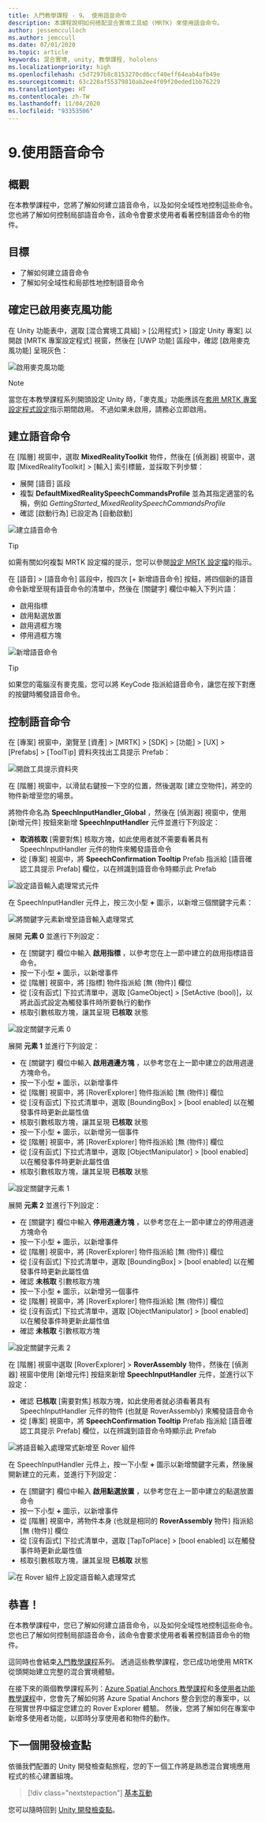 ```yaml
---
title: 入門教學課程 - 9。 使用語音命令
description: 本課程說明如何搭配混合實境工具組 (MRTK) 來使用語音命令。
author: jessemcculloch
ms.author: jemccull
ms.date: 07/01/2020
ms.topic: article
keywords: 混合實境, unity, 教學課程, hololens
ms.localizationpriority: high
ms.openlocfilehash: c5d7297b8c8153270cd6ccf40eff64eab4afb49e
ms.sourcegitcommit: 63c228af55379810ab2ee4f09f20eded1bb76229
ms.translationtype: HT
ms.contentlocale: zh-TW
ms.lasthandoff: 11/04/2020
ms.locfileid: "93353506"
---
```

# <a name="9-using-speech-commands"></a>9.使用語音命令

## <a name="overview"></a>概觀

在本教學課程中，您將了解如何建立語音命令，以及如何全域性地控制這些命令。 您也將了解如何控制局部語音命令，該命令會要求使用者看著控制語音命令的物件。

## <a name="objectives"></a>目標

* 了解如何建立語音命令
* 了解如何全域性和局部性地控制語音命令

## <a name="ensuring-the-microphone-capability-is-enabled"></a>確定已啟用麥克風功能

在 Unity 功能表中，選取 [混合實境工具組] > [公用程式] > [設定 Unity 專案] 以開啟 [MRTK 專案設定程式] 視窗，然後在 [UWP 功能] 區段中，確認 [啟用麥克風功能] 呈現灰色：

![啟用麥克風功能](images/mr-learning-base/base-09-section1-step1-1.png)

> [!NOTE]
> 當您在本教學課程系列開頭設定 Unity 時，「麥克風」功能應該在[套用 MRTK 專案設定程式設定](mr-learning-base-02.md#1-apply-the-mrtk-project-configurator-settings)指示期間啟用。 不過如果未啟用，請務必立即啟用。

## <a name="creating-speech-commands"></a>建立語音命令

在 [階層] 視窗中，選取 **MixedRealityToolkit** 物件，然後在 [偵測器] 視窗中，選取 [MixedRealityToolkit] > [輸入] 索引標籤，並採取下列步驟：

* 展開 [語音] 區段
* 複製 **DefaultMixedRealitySpeechCommandsProfile** 並為其指定適當的名稱，例如 _GettingStarted_MixedRealitySpeechCommandsProfile_
* 確認 [啟動行為] 已設定為 [自動啟動]

![建立語音命令](images/mr-learning-base/base-09-section2-step1-1.png)

> [!TIP]
> 如需有關如何複製 MRTK 設定檔的提示，您可以參閱[設定 MRTK 設定檔](mr-learning-base-03.md)的指示。

在 [語音] > [語音命令] 區段中，按四次 [+ 新增語音命令] 按鈕，將四個新的語音命令新增至現有語音命令的清單中，然後在 [關鍵字] 欄位中輸入下列片語：

* 啟用指標
* 啟用點選放置
* 啟用週框方塊
* 停用週框方塊

![新增語音命令](images/mr-learning-base/base-09-section2-step1-2.png)

> [!TIP]
> 如果您的電腦沒有麥克風，您可以將 KeyCode 指派給語音命令，讓您在按下對應的按鍵時觸發語音命令。

## <a name="controlling-speech-commands"></a>控制語音命令

在 [專案] 視窗中，瀏覽至 [資產] > [MRTK] > [SDK] > [功能] > [UX] > [Prefabs] > [ToolTip] 資料夾找出工具提示 Prefab：

![開啟工具提示資料夾](images/mr-learning-base/base-09-section3-step1-1.png)

在 [階層] 視窗中，以滑鼠右鍵按一下空的位置，然後選取 [建立空物件]，將空的物件新增至您的場景。

將物件命名為 **SpeechInputHandler_Global** ，然後在 [偵測器] 視窗中，使用 [新增元件] 按鈕來新增 **SpeechInputHandler** 元件並進行下列設定：

* **取消核取** [需要對焦] 核取方塊，如此使用者就不需要看著具有 SpeechInputHandler 元件的物件來觸發語音命令
* 從 [專案] 視窗中，將 **SpeechConfirmation Tooltip** Prefab 指派給 [語音確認工具提示 Prefab] 欄位，以在辨識到語音命令時顯示此 Prefab

![設定語音輸入處理常式元件](images/mr-learning-base/base-09-section3-step1-2.png)

在 SpeechInputHandler 元件上，按三次小型 **+** 圖示，以新增三個關鍵字元素：

![將關鍵字元素新增至語音輸入處理常式](images/mr-learning-base/base-09-section3-step1-3.png)

展開 **元素 0** 並進行下列設定：

* 在 [關鍵字] 欄位中輸入 **啟用指標** ，以參考您在上一節中建立的啟用指標語音命令。
* 按一下小型 **+** 圖示，以新增事件
* 從 [階層] 視窗中，將 [指標] 物件指派給 [無 (物件)] 欄位
* 從 [沒有函式] 下拉式清單中，選取 [GameObject] > [SetActive (bool)]，以將此函式設定為觸發事件時所要執行的動作
* 核取引數核取方塊，讓其呈現 **已核取** 狀態

![設定關鍵字元素 0](images/mr-learning-base/base-09-section3-step1-4.png)

展開 **元素 1** 並進行下列設定：

* 在 [關鍵字] 欄位中輸入 **啟用週邊方塊** ，以參考您在上一節中建立的啟用週邊方塊命令。
* 按一下小型 **+** 圖示，以新增事件
* 從 [階層] 視窗中，將 [RoverExplorer] 物件指派給 [無 (物件)] 欄位
* 從 [沒有函式] 下拉式清單中，選取 [BoundingBox] >  [bool enabled] 以在觸發事件時更新此屬性值
* 核取引數核取方塊，讓其呈現 **已核取** 狀態
* 按一下小型 **+** 圖示，以新增另一個事件
* 從 [階層] 視窗中，將 [RoverExplorer] 物件指派給 [無 (物件)] 欄位
* 從 [沒有函式] 下拉式清單中，選取 [ObjectManipulator] > [bool enabled] 以在觸發事件時更新此屬性值
* 核取引數核取方塊，讓其呈現 **已核取** 狀態

![設定關鍵字元素 1](images/mr-learning-base/base-09-section3-step1-5.png)

展開 **元素 2** 並進行下列設定：

* 在 [關鍵字] 欄位中輸入 **停用週邊方塊** ，以參考您在上一節中建立的停用週邊方塊命令
* 按一下小型 **+** 圖示，以新增事件
* 從 [階層] 視窗中，將 [RoverExplorer] 物件指派給 [無 (物件)] 欄位
* 從 [沒有函式] 下拉式清單中，選取 [BoundingBox] >  [bool enabled] 以在觸發事件時更新此屬性值
* 確認 **未核取** 引數核取方塊
* 按一下小型 **+** 圖示，以新增另一個事件
* 從 [階層] 視窗中，將 [RoverExplorer] 物件指派給 [無 (物件)] 欄位
* 從 [沒有函式] 下拉式清單中，選取 [ObjectManipulator] > [bool enabled] 以在觸發事件時更新此屬性值
* 確認 **未核取** 引數核取方塊

![設定關鍵字元素 2](images/mr-learning-base/base-09-section3-step1-6.png)

在 [階層] 視窗中選取 [RoverExplorer] > **RoverAssembly** 物件，然後在 [偵測器] 視窗中使用 [新增元件] 按鈕來新增 **SpeechInputHandler** 元件，並進行以下設定：

* 確認 **已核取** [需要對焦] 核取方塊，如此使用者就必須看著具有 SpeechInputHandler 元件的物件 (也就是 RoverAssembly) 來觸發語音命令
* 從 [專案] 視窗中，將 **SpeechConfirmation Tooltip** Prefab 指派給 [語音確認工具提示 Prefab] 欄位，以在辨識到語音命令時顯示此 Prefab

![將語音輸入處理常式新增至 Rover 組件](images/mr-learning-base/base-09-section3-step1-7.png)

在 SpeechInputHandler 元件上，按一下小型 **+** 圖示以新增關鍵字元素，然後展開新建立的元素，並進行下列設定：

* 在 [關鍵字] 欄位中輸入 **啟用點選放置** ，以參考您在上一節中建立的點選放置命令
* 按一下小型 **+** 圖示，以新增事件
* 從 [階層] 視窗中，將物件本身 (也就是相同的 **RoverAssembly** 物件) 指派給 [無 (物件)] 欄位
* 從 [沒有函式] 下拉式清單中，選取 [TapToPlace] > [bool enabled] 以在觸發事件時更新此屬性值
* 核取引數核取方塊，讓其呈現 **已核取** 狀態

![在 Rover 組件上設定語音輸入處理常式](images/mr-learning-base/base-09-section3-step1-8.png)

## <a name="congratulations"></a>恭喜！

在本教學課程中，您已了解如何建立語音命令，以及如何全域性地控制這些命令。 您也已了解如何控制局部語音命令，該命令會要求使用者看著控制語音命令的物件。

這同時也會結束[入門教學課程](mr-learning-base-01.md)系列。 透過這些教學課程，您已成功地使用 MRTK 從頭開始建立完整的混合實境體驗。

在接下來的兩個教學課程系列：[Azure Spatial Anchors 教學課程](mr-learning-asa-01.md)和[多使用者功能教學課程](mr-learning-sharing-01.md)中，您會先了解如何將 Azure Spatial Anchors 整合到您的專案中，以在現實世界中錨定您建立的 Rover Explorer 體驗。 然後，您將了解如何在專案中新增多使用者功能，以即時分享使用者和物件的動作。

## <a name="next-development-checkpoint"></a>下一個開發檢查點

依循我們配置的 Unity 開發檢查點旅程，您的下一個工作將是熟悉混合實境應用程式的核心建置組塊。

> [!div class="nextstepaction"]
> [基本互動](../mrtk-101.md)

您可以隨時回到 [Unity 開發檢查點](../unity-development-overview.md#1-getting-started)。


